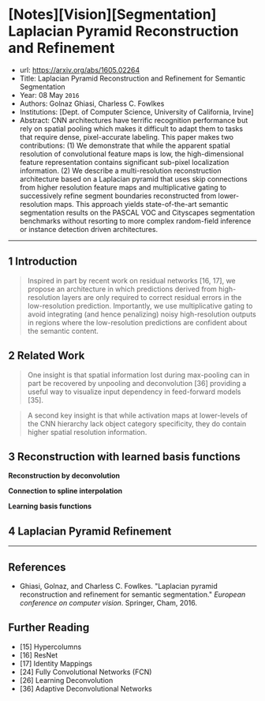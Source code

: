 # [Notes][Vision][Segmentation] Laplacian Pyramid Reconstruction and Refinement

* url: https://arxiv.org/abs/1605.02264
* Title: Laplacian Pyramid Reconstruction and Refinement for Semantic Segmentation
* Year: 08 May `2016`
* Authors: Golnaz Ghiasi, Charless C. Fowlkes
* Institutions: [Dept. of Computer Science, University of California, Irvine]
* Abstract: CNN architectures have terrific recognition performance but rely on spatial pooling which makes it difficult to adapt them to tasks that require dense, pixel-accurate labeling. This paper makes two contributions: (1) We demonstrate that while the apparent spatial resolution of convolutional feature maps is low, the high-dimensional feature representation contains significant sub-pixel localization information. (2) We describe a multi-resolution reconstruction architecture based on a Laplacian pyramid that uses skip connections from higher resolution feature maps and multiplicative gating to successively refine segment boundaries reconstructed from lower-resolution maps. This approach yields state-of-the-art semantic segmentation results on the PASCAL VOC and Cityscapes segmentation benchmarks without resorting to more complex random-field inference or instance detection driven architectures.

----------------------------------------------------------------------------------------------------

## 1 Introduction

> Inspired in part by recent work on residual networks [16, 17], we propose an architecture in which predictions derived from high-resolution layers are only required to correct residual errors in the low-resolution prediction. Importantly, we use multiplicative gating to avoid integrating (and hence penalizing) noisy high-resolution outputs in regions where the low-resolution predictions are confident about the semantic content.

## 2 Related Work

> One insight is that spatial information lost during max-pooling can in part be recovered by unpooling and deconvolution [36] providing a useful way to visualize input dependency in feed-forward models [35].

> A second key insight is that while activation maps at lower-levels of the CNN hierarchy lack object category specificity, they do contain higher spatial resolution information.

## 3 Reconstruction with learned basis functions

**Reconstruction by deconvolution**

**Connection to spline interpolation**

**Learning basis functions**

## 4 Laplacian Pyramid Refinement

----------------------------------------------------------------------------------------------------

## References

* Ghiasi, Golnaz, and Charless C. Fowlkes. "Laplacian pyramid reconstruction and refinement for semantic segmentation." *European conference on computer vision*. Springer, Cham, 2016.

## Further Reading

* [15] Hypercolumns
* [16] ResNet
* [17] Identity Mappings
* [24] Fully Convolutional Networks (FCN)
* [26] Learning Deconvolution
* [36] Adaptive Deconvolutional Networks
